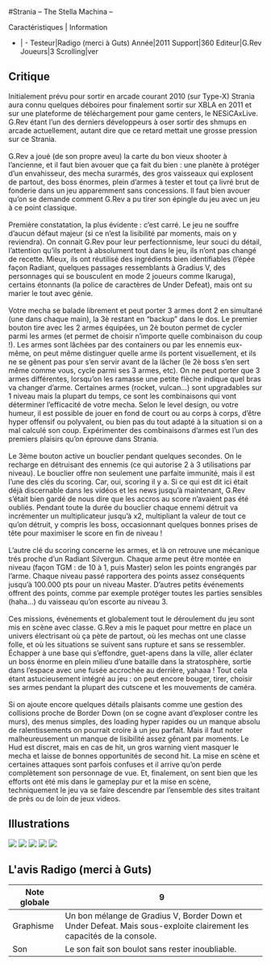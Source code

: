 #Strania – The Stella Machina – 

Caractéristiques | Information
- | -
Testeur|Radigo (merci à Guts)
Année|2011
Support|360
Editeur|G.Rev
Joueurs|3
Scrolling|ver

## Critique
Initialement prévu pour sortir en arcade courant 2010 (sur Type-X) Strania aura connu quelques déboires pour finalement sortir sur XBLA en 2011 et sur une plateforme de téléchargement pour game centers, le NESiCAxLive. G.Rev étant l’un des derniers développeurs à oser sortir des shmups en arcade actuellement, autant dire que ce retard mettait une grosse pression sur ce Strania.<br/><br/>G.Rev a joué (de son propre aveu) la carte du bon vieux shooter à l’ancienne, et il faut bien avouer que ça fait du bien : une planète à protéger d’un envahisseur, des mecha surarmés, des gros vaisseaux qui explosent de partout, des boss énormes, plein d’armes à tester et tout ça livré brut de fonderie dans un jeu apparemment sans concessions. Il faut bien avouer qu’on se demande comment G.Rev a pu tirer son épingle du jeu avec un jeu à ce point classique.<br/><br/>Première constatation, la plus évidente : c’est carré. Le jeu ne souffre d’aucun défaut majeur (si ce n’est la lisibilité par moments, mais on y reviendra). On connait G.Rev pour leur perfectionnisme, leur souci du détail, l’attention qu’ils portent à absolument tout dans le jeu, ils n’ont pas changé de recette. Mieux, ils ont réutilisé des ingrédients bien identifiables (l’épée façon Radiant, quelques passages ressemblants à Gradius V, des personnages qui se bousculent en mode 2 joueurs comme Ikaruga), certains étonnants (la police de caractères de Under Defeat), mais ont su marier le tout avec génie.<br/><br/>Votre mecha se balade librement et peut porter 3 armes dont 2 en simultané (une dans chaque main), la 3è restant en “backup” dans le dos. Le premier bouton tire avec les 2 armes équipées, un 2è bouton permet de cycler parmi les armes (et permet de choisir n’importe quelle combinaison du coup !). Les armes sont lâchées par des containers ou par les ennemis eux-même, on peut même distinguer quelle arme ils portent visuellement, et ils ne se gênent pas pour s’en servir avant de la lâcher (le 2è boss s’en sert même comme vous, cycle parmi ses 3 armes, etc). On ne peut porter que 3 armes différentes, lorsqu’on les ramasse une petite flèche indique quel bras va changer d’arme. Certaines armes (rocket, vulcan...) sont upgradables sur 1 niveau mais la plupart du temps, ce sont les combinaisons qui vont déterminer l’efficacité de votre mecha. Selon le level design, ou votre humeur, il est possible de jouer en fond de court ou au corps à corps, d’être hyper offensif ou polyvalent, ou bien pas du tout adapté à la situation si on a mal calculé son coup. Expérimenter des combinaisons d’armes est l’un des premiers plaisirs qu’on éprouve dans Strania.<br/><br/>Le 3ème bouton active un bouclier pendant quelques secondes. On le recharge en détruisant des ennemis (ce qui autorise 2 à 3 utilisations par niveau). Le bouclier offre non seulement une parfaite immunité, mais il est l’une des clés du scoring. Car, oui, scoring il y a. Si ce qui est dit ici était déjà discernable dans les vidéos et les news jusqu’à maintenant, G.Rev s’était bien gardé de nous dire que les accros au score n’avaient pas été oubliés. Pendant toute la durée du bouclier chaque ennemi détruit va incrémenter un multiplicateur jusqu’à x2, multipliant la valeur de tout ce qu’on détruit, y compris les boss, occasionnant quelques bonnes prises de tête pour maximiser le score en fin de niveau !<br/><br/>L’autre clé du scoring concerne les armes, et là on retrouve une mécanique trés proche d’un Radiant Silvergun. Chaque arme peut être montée en niveau (façon TGM : de 10 à 1, puis Master) selon les points engrangés par l’arme. Chaque niveau passé rapportera des points assez conséquents jusqu’à 100.000 pts pour un niveau Master. D’autres petits événements offrent des points, comme par exemple protéger toutes les parties sensibles (haha...) du vaisseau qu’on escorte au niveau 3.<br/><br/>Ces missions, événements et globalement tout le déroulement du jeu sont mis en scène avec classe. G.Rev a mis le paquet pour mettre en place un univers électrisant où ça pète de partout, où les mechas ont une classe folle, et où les situations se suivent sans rupture et sans se ressembler. Échapper à une base qui s’effondre, guet-apens dans la ville, aller éclater un boss énorme en plein milieu d’une bataille dans la stratosphère, sortie dans l’espace avec une fusée accrochée au derrière, yahaaa ! Tout cela étant astucieusement intégré au jeu : on peut encore bouger, tirer, choisir ses armes pendant la plupart des cutscene et les mouvements de caméra.<br/><br/>Si on ajoute encore quelques détails plaisants comme une gestion des collisions proche de Border Down (on se cogne avant d’exploser contre les murs), des menus simples, des loading hyper rapides ou un manque absolu de ralentissements on pourrait croire à un jeu parfait. Mais il faut noter malheureusement un manque de lisibilité assez gênant par moments. Le Hud est discret, mais en cas de hit, un gros warning vient masquer le mecha et laisse de bonnes opportunités de second hit. La mise en scène et certaines attaques sont parfois confuses et il arrive qu’on perde complètement son personnage de vue. Et, finalement, on sent bien que les efforts ont été mis dans le gameplay pur et la mise en scène, techniquement le jeu va se faire descendre par l’ensemble des sites traitant de près ou de loin de jeux videos.

## Illustrations
![](http://www.shmup.com/images/thumbs/img_fiche_1_1457.jpg)
![](http://www.shmup.com/images/thumbs/img_fiche_2_1457.jpg)
![](http://www.shmup.com/images/thumbs/img_fiche_3_1457.jpg)
![](http://www.shmup.com/images/thumbs/img_fiche_4_1457.jpg)
![](http://www.shmup.com/images/thumbs/img_fiche_5_1457.jpg)

## L'avis Radigo (merci à Guts)
Note globale|9
-|-
Graphisme|Un bon mélange de Gradius V, Border Down et Under Defeat. Mais sous-exploite clairement les capacités de la console.
Son|Le son fait son boulot sans rester inoubliable.
